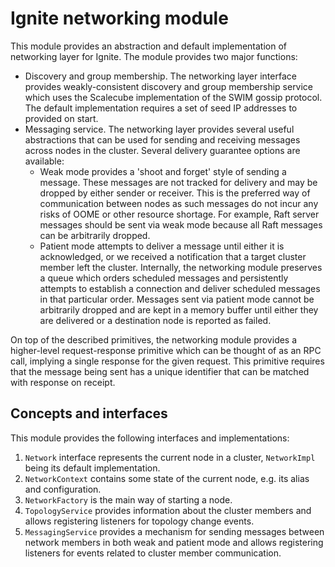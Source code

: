 # Ignite networking module
This module provides an abstraction and default implementation of networking layer for Ignite. The module provides
two major functions:
 
* Discovery and group membership. The networking layer interface provides weakly-consistent discovery and group 
membership service which uses the Scalecube implementation of the SWIM gossip protocol. The default implementation 
requires a set of seed IP addresses to provided on start.
* Messaging service. The networking layer provides several useful abstractions that can be used for sending and 
receiving messages across nodes in the cluster. Several delivery guarantee options are available:
  * Weak mode provides a 'shoot and forget' style of sending a message. These messages are not tracked for delivery and 
  may be dropped by either sender or receiver. This is the preferred way of communication between nodes as such messages 
  do not incur any risks of OOME or other resource shortage. For example, Raft server messages should be sent via weak 
  mode because all Raft messages can be arbitrarily dropped.
  * Patient mode attempts to deliver a message until either it is acknowledged, or we received a notification that a
  target cluster member left the cluster. Internally, the networking module preserves a queue which orders scheduled
  messages and persistently attempts to establish a connection and deliver scheduled messages in that particular order.
  Messages sent via patient mode cannot be arbitrarily dropped and are kept in a memory buffer until either they are 
  delivered or a destination node is reported as failed.
 
On top of the described primitives, the networking module provides a higher-level request-response primitive which can
be thought of as an RPC call, implying a single response for the given request. This primitive requires that the message
being sent has a unique identifier that can be matched with response on receipt.

## Concepts and interfaces

This module provides the following interfaces and implementations:

1. `Network` interface represents the current node in a cluster, `NetworkImpl` being its default implementation.
2. `NetworkContext` contains some state of the current node, e.g. its alias and configuration.
3. `NetworkFactory` is the main way of starting a node.
4. `TopologyService` provides information about the cluster members and allows registering listeners for topology change 
   events.
5. `MessagingService` provides a mechanism for sending messages between network members in both weak and patient mode 
   and allows registering listeners for events related to cluster member communication.
